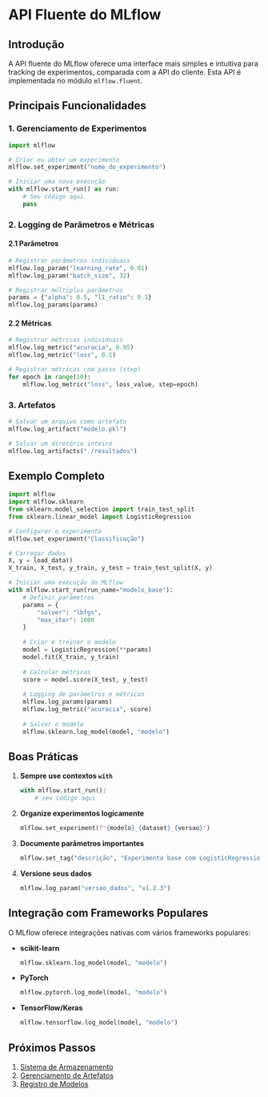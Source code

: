 # API Fluente do MLflow

## Introdução

A API fluente do MLflow oferece uma interface mais simples e intuitiva para tracking de experimentos, comparada com a API do cliente. Esta API é implementada no módulo `mlflow.fluent`.

## Principais Funcionalidades

### 1. Gerenciamento de Experimentos

```python
import mlflow

# Criar ou obter um experimento
mlflow.set_experiment("nome_do_experimento")

# Iniciar uma nova execução
with mlflow.start_run() as run:
    # Seu código aqui
    pass
```

### 2. Logging de Parâmetros e Métricas

#### 2.1 Parâmetros
```python
# Registrar parâmetros individuais
mlflow.log_param("learning_rate", 0.01)
mlflow.log_param("batch_size", 32)

# Registrar múltiplos parâmetros
params = {"alpha": 0.5, "l1_ratio": 0.1}
mlflow.log_params(params)
```

#### 2.2 Métricas
```python
# Registrar métricas individuais
mlflow.log_metric("acuracia", 0.95)
mlflow.log_metric("loss", 0.1)

# Registrar métricas com passo (step)
for epoch in range(10):
    mlflow.log_metric("loss", loss_value, step=epoch)
```

### 3. Artefatos

```python
# Salvar um arquivo como artefato
mlflow.log_artifact("modelo.pkl")

# Salvar um diretório inteiro
mlflow.log_artifacts("./resultados")
```

## Exemplo Completo

```python
import mlflow
import mlflow.sklearn
from sklearn.model_selection import train_test_split
from sklearn.linear_model import LogisticRegression

# Configurar o experimento
mlflow.set_experiment("Classificação")

# Carregar dados
X, y = load_data()
X_train, X_test, y_train, y_test = train_test_split(X, y)

# Iniciar uma execução do MLflow
with mlflow.start_run(run_name="modelo_base"):
    # Definir parâmetros
    params = {
        "solver": "lbfgs",
        "max_iter": 1000
    }
    
    # Criar e treinar o modelo
    model = LogisticRegression(**params)
    model.fit(X_train, y_train)
    
    # Calcular métricas
    score = model.score(X_test, y_test)
    
    # Logging de parâmetros e métricas
    mlflow.log_params(params)
    mlflow.log_metric("acuracia", score)
    
    # Salvar o modelo
    mlflow.sklearn.log_model(model, "modelo")
```

## Boas Práticas

1. **Sempre use contextos `with`**
   ```python
   with mlflow.start_run():
       # seu código aqui
   ```

2. **Organize experimentos logicamente**
   ```python
   mlflow.set_experiment(f"{modelo}_{dataset}_{versao}")
   ```

3. **Documente parâmetros importantes**
   ```python
   mlflow.set_tag("descrição", "Experimento base com LogisticRegression")
   ```

4. **Versione seus dados**
   ```python
   mlflow.log_param("versao_dados", "v1.2.3")
   ```

## Integração com Frameworks Populares

O MLflow oferece integrações nativas com vários frameworks populares:

- **scikit-learn**
  ```python
  mlflow.sklearn.log_model(model, "modelo")
  ```

- **PyTorch**
  ```python
  mlflow.pytorch.log_model(model, "modelo")
  ```

- **TensorFlow/Keras**
  ```python
  mlflow.tensorflow.log_model(model, "modelo")
  ```

## Próximos Passos

1. [Sistema de Armazenamento](./storage.md)
2. [Gerenciamento de Artefatos](./artifacts.md)
3. [Registro de Modelos](../models/README.md)

